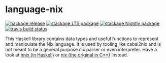 language-nix
============

[![hackage release](https://img.shields.io/hackage/v/language-nix.svg?label=hackage)](http://hackage.haskell.org/package/language-nix)
[![stackage LTS package](http://stackage.org/package/language-nix/badge/lts)](http://stackage.org/lts/package/language-nix)
[![stackage Nightly package](http://stackage.org/package/language-nix/badge/nightly)](http://stackage.org/nightly/package/language-nix)
[![travis build status](https://img.shields.io/travis/peti/language-nix/master.svg?label=travis+build)](https://travis-ci.org/peti/language-nix)

This Haskell library contains data types and useful functions to represent and manipulate the Nix language. It is used by tooling like cabal2nix and is not meant to be a general purpose nix parser or even interpreter. Have a look at [hnix (in Haskell)](https://github.com/haskell-nix/hnix) or [nix (the original in C++)](https://github.com/nixos/nix) instead.
